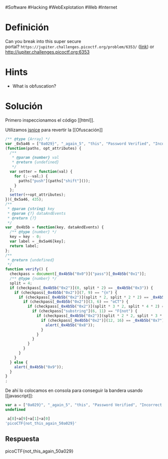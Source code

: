 #Software #Hacking #WebExplotation #Web #Internet 
# Definición
Can you break into this super secure portal? `https://jupiter.challenges.picoctf.org/problem/6353/` ([link](https://jupiter.challenges.picoctf.org/problem/6353/)) or http://jupiter.challenges.picoctf.org:6353
# Hints
- What is obfuscation?
# Solución
Primero inspeccionamos el código [[html]].

Utilizamos [jsnice](http://jsnice.org/) para revertir la [[Ofuscación]]
```javascript
/** @type {Array} */
var _0x5a46 = ["0a029}", "_again_5", "this", "Password Verified", "Incorrect password", "getElementById", "value", "substring", "picoCTF{", "not_this"];
(function(paths, opt_attributes) {
  /**
   * @param {number} val
   * @return {undefined}
   */
  var setter = function(val) {
    for (;--val;) {
      paths["push"](paths["shift"]());
    }
  };
  setter(++opt_attributes);
})(_0x5a46, 435);
/**
 * @param {string} key
 * @param {?} dataAndEvents
 * @return {?}
 */
var _0x4b5b = function(key, dataAndEvents) {
  /** @type {number} */
  key = key - 0;
  var label = _0x5a46[key];
  return label;
};
/**
 * @return {undefined}
 */
function verify() {
  checkpass = document[_0x4b5b("0x0")]("pass")[_0x4b5b("0x1")];
  /** @type {number} */
  split = 4;
  if (checkpass[_0x4b5b("0x2")](0, split * 2) == _0x4b5b("0x3")) {
    if (checkpass[_0x4b5b("0x2")](7, 9) == "{n") {
      if (checkpass[_0x4b5b("0x2")](split * 2, split * 2 * 2) == _0x4b5b("0x4")) {
        if (checkpass[_0x4b5b("0x2")](3, 6) == "oCT") {
          if (checkpass[_0x4b5b("0x2")](split * 3 * 2, split * 4 * 2) == _0x4b5b("0x5")) {
            if (checkpass["substring"](6, 11) == "F{not") {
              if (checkpass[_0x4b5b("0x2")](split * 2 * 2, split * 3 * 2) == _0x4b5b("0x6")) {
                if (checkpass[_0x4b5b("0x2")](12, 16) == _0x4b5b("0x7")) {
                  alert(_0x4b5b("0x8"));
                }
              }
            }
          }
        }
      }
    }
  } else {
    alert(_0x4b5b("0x9"));
  }
}
;
```

De ahí lo colocamos en consola para conseguir la bandera usando [[javascript]]:
```javascript
var a = ["0a029}", "_again_5", "this", "Password Verified", "Incorrect password", "getElementById", "value", "substring", "picoCTF{", "not_this"];
undefined

 a[8]+a[9]+a[1]+a[0] 
'picoCTF{not_this_again_50a029}'
```
## Respuesta
picoCTF{not_this_again_50a029}